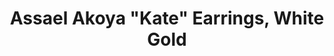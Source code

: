 ---
title: Assael Akoya "Kate" Earrings, White Gold
description: |
  This Precious Huggy Hoop and Pearl drop earring will be a unanimous choice for all occasions.
specs: |
  Akoya Cultured Pearls, 8.0 - 8.5mm, set in 18K White Gold. Also available in Yellow Gold.
images:
  - image_path: /uploads/assael-akoya-kate-earrings-white-gold.jpg
order: 7
categories:
  - earrings
---